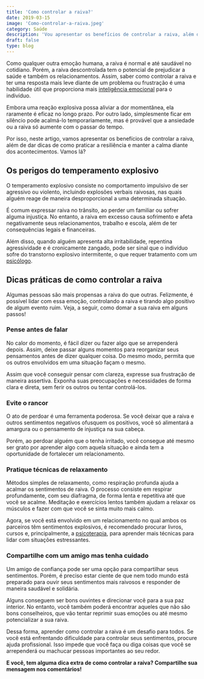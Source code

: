 ```yaml
---
title: 'Como controlar a raiva?'
date: 2019-03-15
image: 'Como-controlar-a-raiva.jpeg'
category: Saúde
description: 'Vou apresentar os benefícios de controlar a raiva, além de dar dicas de como praticar a resiliência e manter a calma diante dos acontecimentos. Vamos lá?'
draft: false
type: blog
---
```


Como qualquer outra emoção humana, a raiva é normal e até saudável no cotidiano. Porém, a raiva descontrolada tem o potencial de prejudicar a saúde e também os relacionamentos. Assim, saber como controlar a raiva e ter uma resposta mais leve diante de um problema ou frustração é uma habilidade útil que proporciona mais [inteligência emocional](/desenvolver-inteligencia-emocional/) para o indivíduo.

Embora uma reação explosiva possa aliviar a dor momentânea, ela raramente é eficaz no longo prazo. Por outro lado, simplesmente ficar em silêncio pode acalmá-lo temporariamente, mas é provável que a ansiedade ou a raiva só aumente com o passar do tempo.

Por isso, neste artigo, vamos apresentar os benefícios de controlar a raiva, além de dar dicas de como praticar a resiliência e manter a calma diante dos acontecimentos. Vamos lá?

## Os perigos do temperamento explosivo

O temperamento explosivo consiste no comportamento impulsivo de ser agressivo ou violento, incluindo explosões verbais raivosas, nas quais alguém reage de maneira desproporcional a uma determinada situação.

É comum expressar raiva no trânsito, ao perder um familiar ou sofrer alguma injustiça. No entanto, a raiva em excesso causa sofrimento e afeta negativamente seus relacionamentos, trabalho e escola, além de ter consequências legais e financeiras.

Além disso, quando alguém apresenta alta irritabilidade, repentina agressividade e é cronicamente zangado, pode ser sinal que o indivíduo sofre do transtorno explosivo intermitente, o que requer tratamento com um [psicólogo](/pra-que-serve-um-psicologo-clinico/).

## Dicas práticas de como controlar a raiva

Algumas pessoas são mais propensas a raiva do que outras. Felizmente, é possível lidar com essa emoção, controlando a raiva e tirando algo positivo de algum evento ruim. Veja, a seguir, como domar a sua raiva em alguns passos!

### Pense antes de falar

No calor do momento, é fácil dizer ou fazer algo que se arrependerá depois. Assim, deixe passar alguns momentos para reorganizar seus pensamentos antes de dizer qualquer coisa. Do mesmo modo, permita que os outros envolvidos em uma situação façam o mesmo.

Assim que você conseguir pensar com clareza, expresse sua frustração de maneira assertiva. Exponha suas preocupações e necessidades de forma clara e direta, sem ferir os outros ou tentar controlá-los.

### Evite o rancor

O ato de perdoar é uma ferramenta poderosa. Se você deixar que a raiva e outros sentimentos negativos ofusquem os positivos, você só alimentará a amargura ou o pensamento de injustiça na sua cabeça.

Porém, ao perdoar alguém que o tenha irritado, você consegue até mesmo ser grato por aprender algo com aquela situação e ainda tem a oportunidade de fortalecer um relacionamento.

### Pratique técnicas de relaxamento

Métodos simples de relaxamento, como respiração profunda ajuda a acalmar os sentimentos de raiva. O processo consiste em respirar profundamente, com seu diafragma, de forma lenta e repetitiva até que você se acalme. Meditação e exercícios lentos também ajudam a relaxar os músculos e fazer com que você se sinta muito mais calmo.

Agora, se você está envolvido em um relacionamento no qual ambos os parceiros têm sentimentos explosivos, é recomendado procurar livros, cursos e, principalmente, a [psicoterapia](/quanto-tempo-dura-psicoterapia/), para aprender mais técnicas para lidar com situações estressantes.

### Compartilhe com um amigo mas tenha cuidado

Um amigo de confiança pode ser uma opção para compartilhar seus sentimentos. Porém, é preciso estar ciente de que nem todo mundo está preparado para ouvir seus sentimentos mais raivosos e responder de maneira saudável e solidária.

Alguns conseguem ser bons ouvintes e direcionar você para a sua paz interior. No entanto, você também poderá encontrar aqueles que não são bons conselheiros, que vão tentar reprimir suas emoções ou até mesmo potencializar a sua raiva.

Dessa forma, aprender como controlar a raiva é um desafio para todos. Se você está enfrentando dificuldade para controlar seus sentimentos, procure ajuda profissional. Isso impede que você faça ou diga coisas que você se arrependerá ou machucar pessoas importantes ao seu redor.

**E você, tem alguma dica extra de como controlar a raiva? Compartilhe sua mensagem nos comentários!**
